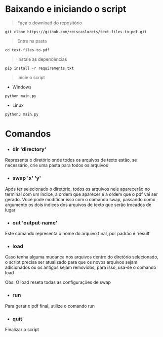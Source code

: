 # Baixando e iniciando o script

> Faça o download do repositório
```
git clone https://github.com/reiscaslureis/text-files-to-pdf.git
```

> Entre na pasta
```
cd text-files-to-pdf
```

> Instale as dependências
```
pip install -r requirements.txt
```

> Inicie o script
- Windows
```
python main.py
```

- Linux
```
python3 main.py
```

# Comandos
- ### dir 'directory'
Representa o diretório onde todos os arquivos de texto estão, se necessário, crie uma pasta para todos os arquivos

- ### swap 'x' 'y'
Após ter selecionado o diretório, todos os arquivos nele aparecerão no terminal com um índice, a ordem que aparecer é a ordem que o pdf vai ser gerado. Você pode modificar isso com o comando swap, passando como argumento os dois índices dos arquivos de texto que serão trocados de lugar

- ### out 'output-name'
Este comando representa o nome do arquivo final, por padrão é 'result'

- ### load
Caso tenha alguma mudança nos arquivos dentro do diretório selecionado, o script precisa ser atualizado para que os novos arquivos sejam adicionados ou os antigos sejam removidos, para isso, usa-se o comando load

Obs: O load reseta todas as configurações de swap

- ### run
Para gerar o pdf final, utilize o comando run

- ### quit
Finalizar o script
